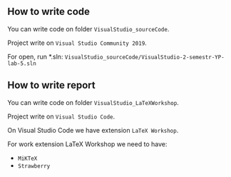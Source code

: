 ## How to write code

You can write code on folder `VisualStudio_sourceCode`.

Project write on `Visual Studio Community 2019`.

For open, run *.sln: `VisualStudio_sourceCode/VisualStudio-2-semestr-YP-lab-5.sln`

## How to write report

You can write code on folder `VisualStudio_LaTeXWorkshop`.

Project write on `Visual Studio Code`.

On Visual Studio Code we have extension `LaTeX Workshop`.

For work extension LaTeX Workshop we need to have:
- `MiKTeX`
- `Strawberry`
